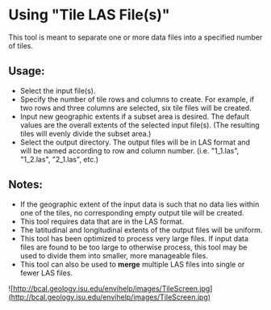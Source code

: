 # Using "Tile LAS File(s)" #

This tool is meant to separate one or more data files into a specified number of tiles.

## Usage: ##

  * Select the input file(s).
  * Specify the number of tile rows and columns to create. For example, if two rows and three columns are selected, six tile files will be created.
  * Input new geographic extents if a subset area is desired. The default values are the overall extents of the selected input file(s). (The resulting tiles will evenly divide the subset area.)
  * Select the output directory. The output files will be in LAS format and will be named according to row and column number. (i.e. "1\_1.las", "1\_2.las", "2\_1.las", etc.)

## Notes: ##

  * If the geographic extent of the input data is such that no data lies within one of the tiles, no corresponding empty output tile will be created.
  * This tool requires data that are in the LAS format.
  * The latitudinal and longitudinal extents of the output files will be uniform.
  * This tool has been optimized to process very large files. If input data files are found to be too large to otherwise process, this tool may be used to divide them into smaller, more manageable files.
  * This tool can also be used to **merge** multiple LAS files into single or fewer LAS files.

![http://bcal.geology.isu.edu/envihelp/images/TileScreen.jpg](http://bcal.geology.isu.edu/envihelp/images/TileScreen.jpg)